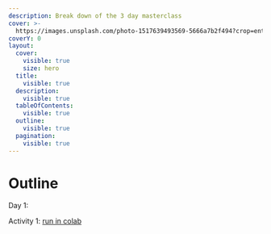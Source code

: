 ```yaml
---
description: Break down of the 3 day masterclass
cover: >-
  https://images.unsplash.com/photo-1517639493569-5666a7b2f494?crop=entropy&cs=srgb&fm=jpg&ixid=M3wxOTcwMjR8MHwxfHNlYXJjaHw1fHxza3l8ZW58MHx8fHwxNzIzNTIxOTc2fDA&ixlib=rb-4.0.3&q=85
coverY: 0
layout:
  cover:
    visible: true
    size: hero
  title:
    visible: true
  description:
    visible: true
  tableOfContents:
    visible: true
  outline:
    visible: true
  pagination:
    visible: true
---
```


# Outline

Day 1:



Activity 1: [run in colab](https://githubtocolab.com/maria-pro/hf/blob/main/Activity%205.%20Word%20embeddings.ipynb)
